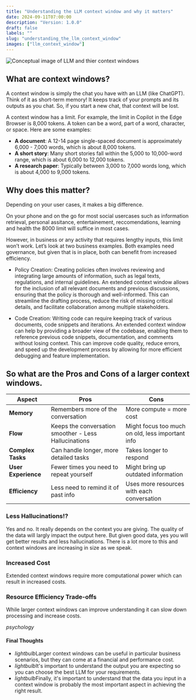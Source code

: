 ```yaml
---
title: "Understanding the LLM context window and why it matters"
date: 2024-09-11T07:00:00
description: "Version: 1.0.0"
draft: false
labels: ""
slug: "understanding_the_llm_context_window"
images: ["llm_context_window"]
---
```


<img class="preview" src="../../images/llm_context_window.jpg" alt="Conceptual image of LLM and thier context windows">



## What are context windows? 

A context window is simply the chat you have with an LLM (like ChatGPT). Think of it as short-term memory! It keeps track of your prompts and its outputs as you chat. So, if you start a new chat, that context will be lost.

A context window has a limit. For example, the limit in Copilot in the Edge Browser is 8,000 tokens. A token can be a word, part of a word, character, or space. Here are some examples:

- **A document**: A 12-14 page single-spaced document is approximately 6,000 - 7,000 words, which is about 8,000 tokens.
- **A short story**: Many short stories fall within the 5,000 to 10,000-word range, which is about 6,000 to 12,000 tokens.
- **A research paper**: Typically between 3,000 to 7,000 words long, which is about 4,000 to 9,000 tokens.

## Why does this matter?

Depending on your user cases, it makes a big difference.

On your phone and on the go for most social usercases such as information retrieval, personal assitance, entertainement, reccomendations, learning and health the 8000 limit will suffice in most cases.

However, in business or any activity that requires lengthy inputs, this limit won’t work. Let’s look at two business examples. Both examples need governance, but given that is in place, both can benefit from increased efficiency.

+ Policy Creation: Creating policies often involves reviewing and integrating large amounts of information, such as legal texts, regulations, and internal guidelines. An extended context window allows for the inclusion of all relevant documents and previous discussions, ensuring that the policy is thorough and well-informed. This can streamline the drafting process, reduce the risk of missing critical details, and facilitate collaboration among multiple stakeholders.

+ Code Creation: Writing code can require keeping track of various documents, code snippets and iterations.  An extended context window can help by providing a broader view of the codebase, enabling them to reference previous code snippets, documentation, and comments without losing context. This can improve code quality, reduce errors, and speed up the development process by allowing for more efficient debugging and feature implementation. 

## So what are the Pros and Cons of a larger context windows.



| **Aspect**         | **Pros**                                   | **Cons**                                       |
|--------------------|--------------------------------------------|------------------------------------------------|
| **Memory**         | Remembers more of the conversation         | More compute = more cost                 |
| **Flow**           | Keeps the conversation smoother - Less Hallucinations           | Might focus too much on old, less important info|
| **Complex Tasks**  | Can handle longer, more detailed tasks     | Takes longer to respond                        |
| **User Experience**| Fewer times you need to repeat yourself    | Might bring up outdated information            |
| **Efficiency**     | Less need to remind it of past info        | Uses more resources with each conversation     |


### Less Hallucinations!?

Yes and no. It really depends on the context you are giving. The quality of the data will largly impact the output here. But given good data, yes you will get better results and less hallucinations.  There is a lot more to this and context windows are increasing in size as we speak. 

### Increased Cost

Extended context windows require more computational power which can result in increased costs.

### Resource Efficiency Trade-offs

While larger context windows can improve understanding it can slow down processing and increase costs. 

 <div class="thoughts-box">
  <i class="material-icons">psychology</i>
  <div class="thoughts-content">
    <h4>Final Thoughts</h4>
   <ul class="thoughts-list">
    <li><i class="material-icons">lightbulb</i>Larger context windows can be useful in particular business scenarios, but they can come at a financial and performance cost.</li>
    <li><i class="material-icons">lightbulb</i>It's important to understand the output you are expecting so you can choose the best LLM for your requirements.</li>
    <li><i class="material-icons">lightbulb</i>Finally, it's important to understand that the data you input in a context window is probably the most important aspect in achieving the right result.</li>     
</ul>

  </div>
</div>
